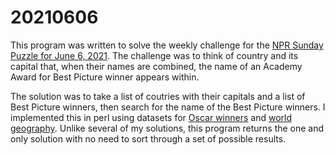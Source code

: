 # 20210606

This program was written to solve the weekly challenge for the [NPR Sunday Puzzle for June 6, 2021](https://www.npr.org/2021/06/06/1003633804/sunday-puzzle-television-scramble). The challenge was to think of country and its capital that, when their names are combined, the name of an Academy Award for Best Picture winner appears within.

The solution was to take a list of coutries with their capitals and a list of Best Picture winners, then search for the name of the Best Picture winners. I implemented this in perl using datasets for [Oscar winners](https://cs.uwaterloo.ca/~s255khan/oscars.html) and [world geography](https://github.com/icyrockcom/country-capitals/blob/master/data/country-list.csv). Unlike several of my solutions, this program returns the one and only solution with no need to sort through a set of possible results.
